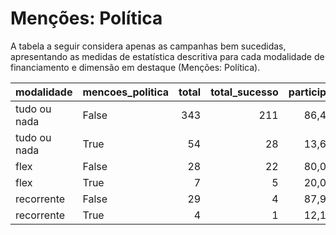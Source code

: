 # Menções: Política

A tabela a seguir considera apenas as campanhas bem sucedidas, apresentando as medidas
de estatística descritiva para cada modalidade de financiamento e dimensão em destaque
(Menções: Política).

| modalidade   | mencoes_politica   |   total |   total_sucesso |   particip |   taxa_sucesso |   valor_sucesso |   media_sucesso |   std_sucesso |   min_sucesso |   max_sucesso |
|:-------------|:-------------------|--------:|----------------:|-----------:|---------------:|----------------:|----------------:|--------------:|--------------:|--------------:|
| tudo ou nada | False              |     343 |             211 |       86,4 |           61,5 |      4.000.624,91 |        18.960,31 |      15.158,33 |        413,39 |      90.252,06 |
| tudo ou nada | True               |      54 |              28 |       13,6 |           51,9 |       647.017,55 |        23.107,77 |      12.446,11 |       5.904,97 |      52.803,63 |
| flex         | False              |      28 |              22 |       80,0 |           78,6 |       183.542,30 |         8.342,83 |      17.508,21 |         25,11 |      79.806,29 |
| flex         | True               |       7 |               5 |       20,0 |           71,4 |        16.363,32 |         3.272,66 |       3.624,91 |        857,22 |       9.616,63 |
| recorrente   | False              |      29 |               4 |       87,9 |           13,8 |          265,67 |           66,42 |         67,96 |          5,06 |        160,00 |
| recorrente   | True               |       4 |               1 |       12,1 |           25,0 |           35,73 |           35,73 |          0,00 |         35,73 |         35,73 |
